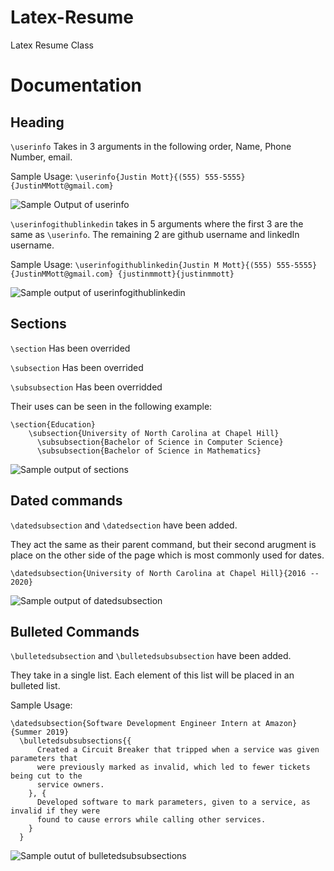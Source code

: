 # Latex-Resume
Latex Resume Class

# Documentation
## Heading
`\userinfo`
Takes in 3 arguments in the following order, Name, Phone Number, email. 

Sample Usage: `\userinfo{Justin Mott}{(555) 555-5555}{JustinMMott@gmail.com}`

![Sample Output of userinfo](https://i.imgur.com/vEN2Put.png)

`\userinfogithublinkedin` takes in 5 arguments where the first 3 are the same as `\userinfo`. The remaining 2 are github username and linkedIn username.

Sample Usage: `\userinfogithublinkedin{Justin M Mott}{(555) 555-5555}{JustinMMott@gmail.com}
    {justinmmott}{justinmmott}`

![Sample output of userinfogithublinkedin](https://imgur.com/arymrgv.png)

## Sections
`\section` Has been overrided 

`\subsection` Has been overrided 

`\subsubsection` Has been overridded 

Their uses can be seen in the following example:
```
\section{Education}
    \subsection{University of North Carolina at Chapel Hill}
      \subsubsection{Bachelor of Science in Computer Science}
      \subsubsection{Bachelor of Science in Mathematics}
```

![Sample output of sections](https://i.imgur.com/LoqhFXa.png)
## Dated commands
`\datedsubsection` and `\datedsection` have been added. 

They act the same as their parent command, but their second arugment is place on the other side of the page which is most commonly used for dates.

`\datedsubsection{University of North Carolina at Chapel Hill}{2016 -- 2020}`

![Sample output of datedsubsection](https://i.imgur.com/fB9G5MP.png)

## Bulleted Commands
`\bulletedsubsection` and `\bulletedsubsubsection` have been added.

They take in a single list. Each element of this list will be placed in an bulleted list.

Sample Usage:

```
\datedsubsection{Software Development Engineer Intern at Amazon}{Summer 2019}
  \bulletedsubsubsections{{
      Created a Circuit Breaker that tripped when a service was given parameters that 
      were previously marked as invalid, which led to fewer tickets being cut to the 
      service owners. 
    }, {
      Developed software to mark parameters, given to a service, as invalid if they were 
      found to cause errors while calling other services.
    }
  }
```

![Sample outut of bulletedsubsubsections](https://i.imgur.com/wHkPege.png)


